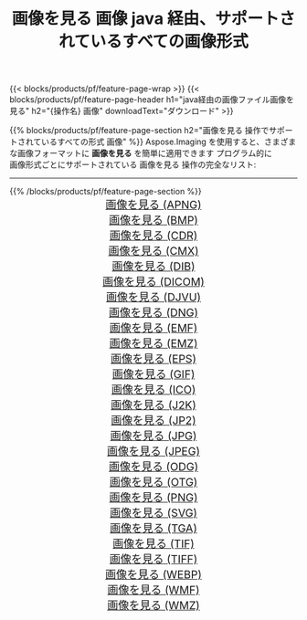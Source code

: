﻿---
title: 画像を見る 画像 java 経由、サポートされているすべての画像形式 
weight: 3920
url: /ja/java/viewer 
lang: ja
langdirlevel: 2
locales: zh-hans,ja,it,ru,de,es,fr,nl,id,lt,pl,pt,vi,tr,ko,zh-hant,ar,hi,th,sv,cs,uk,he
description: Aspose.Imaging を使用すると、java 経由で簡単に 画像を見る イメージを作成できます
---

{{< blocks/products/pf/feature-page-wrap >}}
{{< blocks/products/pf/feature-page-header h1="java経由の画像ファイル画像を見る" h2="{操作名} 画像" downloadText="ダウンロード" >}}


{{% blocks/products/pf/feature-page-section  h2="画像を見る 操作でサポートされているすべての形式 画像" %}}
Aspose.Imaging を使用すると、さまざまな画像フォーマットに **画像を見る** を簡単に適用できます プログラム的に
<br/>
画像形式ごとにサポートされている 画像を見る 操作の完全なリスト:
<hr/>
{{% /blocks/products/pf/feature-page-section %}}
<div class="container-fluid productfamilypage bg-gray">
    <div class="convertypes bg-gray agp-content section">
        <div class="container">
		<div class="row other-converters" style="gap: 10px;font-size: 19px;text-align:center;">
		    <div class='col-md-2 other-converter remove-lp remove-rp'><a href="/imaging/ja/java/viewer/apng" style="padding:15px;">画像を見る (APNG)</a></div><div class='col-md-2 other-converter remove-lp remove-rp'><a href="/imaging/ja/java/viewer/bmp" style="padding:15px;">画像を見る (BMP)</a></div><div class='col-md-2 other-converter remove-lp remove-rp'><a href="/imaging/ja/java/viewer/cdr" style="padding:15px;">画像を見る (CDR)</a></div><div class='col-md-2 other-converter remove-lp remove-rp'><a href="/imaging/ja/java/viewer/cmx" style="padding:15px;">画像を見る (CMX)</a></div><div class='col-md-2 other-converter remove-lp remove-rp'><a href="/imaging/ja/java/viewer/dib" style="padding:15px;">画像を見る (DIB)</a></div><div class='col-md-2 other-converter remove-lp remove-rp'><a href="/imaging/ja/java/viewer/dicom" style="padding:15px;">画像を見る (DICOM)</a></div><div class='col-md-2 other-converter remove-lp remove-rp'><a href="/imaging/ja/java/viewer/djvu" style="padding:15px;">画像を見る (DJVU)</a></div><div class='col-md-2 other-converter remove-lp remove-rp'><a href="/imaging/ja/java/viewer/dng" style="padding:15px;">画像を見る (DNG)</a></div><div class='col-md-2 other-converter remove-lp remove-rp'><a href="/imaging/ja/java/viewer/emf" style="padding:15px;">画像を見る (EMF)</a></div><div class='col-md-2 other-converter remove-lp remove-rp'><a href="/imaging/ja/java/viewer/emz" style="padding:15px;">画像を見る (EMZ)</a></div><div class='col-md-2 other-converter remove-lp remove-rp'><a href="/imaging/ja/java/viewer/eps" style="padding:15px;">画像を見る (EPS)</a></div><div class='col-md-2 other-converter remove-lp remove-rp'><a href="/imaging/ja/java/viewer/gif" style="padding:15px;">画像を見る (GIF)</a></div><div class='col-md-2 other-converter remove-lp remove-rp'><a href="/imaging/ja/java/viewer/ico" style="padding:15px;">画像を見る (ICO)</a></div><div class='col-md-2 other-converter remove-lp remove-rp'><a href="/imaging/ja/java/viewer/j2k" style="padding:15px;">画像を見る (J2K)</a></div><div class='col-md-2 other-converter remove-lp remove-rp'><a href="/imaging/ja/java/viewer/jp2" style="padding:15px;">画像を見る (JP2)</a></div><div class='col-md-2 other-converter remove-lp remove-rp'><a href="/imaging/ja/java/viewer/jpg" style="padding:15px;">画像を見る (JPG)</a></div><div class='col-md-2 other-converter remove-lp remove-rp'><a href="/imaging/ja/java/viewer/jpeg" style="padding:15px;">画像を見る (JPEG)</a></div><div class='col-md-2 other-converter remove-lp remove-rp'><a href="/imaging/ja/java/viewer/odg" style="padding:15px;">画像を見る (ODG)</a></div><div class='col-md-2 other-converter remove-lp remove-rp'><a href="/imaging/ja/java/viewer/otg" style="padding:15px;">画像を見る (OTG)</a></div><div class='col-md-2 other-converter remove-lp remove-rp'><a href="/imaging/ja/java/viewer/png" style="padding:15px;">画像を見る (PNG)</a></div><div class='col-md-2 other-converter remove-lp remove-rp'><a href="/imaging/ja/java/viewer/svg" style="padding:15px;">画像を見る (SVG)</a></div><div class='col-md-2 other-converter remove-lp remove-rp'><a href="/imaging/ja/java/viewer/tga" style="padding:15px;">画像を見る (TGA)</a></div><div class='col-md-2 other-converter remove-lp remove-rp'><a href="/imaging/ja/java/viewer/tif" style="padding:15px;">画像を見る (TIF)</a></div><div class='col-md-2 other-converter remove-lp remove-rp'><a href="/imaging/ja/java/viewer/tiff" style="padding:15px;">画像を見る (TIFF)</a></div><div class='col-md-2 other-converter remove-lp remove-rp'><a href="/imaging/ja/java/viewer/webp" style="padding:15px;">画像を見る (WEBP)</a></div><div class='col-md-2 other-converter remove-lp remove-rp'><a href="/imaging/ja/java/viewer/wmf" style="padding:15px;">画像を見る (WMF)</a></div><div class='col-md-2 other-converter remove-lp remove-rp'><a href="/imaging/ja/java/viewer/wmz" style="padding:15px;">画像を見る (WMZ)</a></div>
                </div>
        </div>
    </div>
</div>
<br/>
